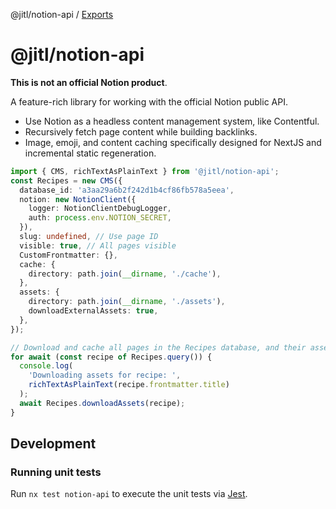 @jitl/notion-api / [Exports](modules.md)

# @jitl/notion-api

**This is not an official Notion product**.

A feature-rich library for working with the official Notion public API.

- Use Notion as a headless content management system, like Contentful.
- Recursively fetch page content while building backlinks.
- Image, emoji, and content caching specifically designed for NextJS and
  incremental static regeneration.

```typescript
import { CMS, richTextAsPlainText } from '@jitl/notion-api';
const Recipes = new CMS({
  database_id: 'a3aa29a6b2f242d1b4cf86fb578a5eea',
  notion: new NotionClient({
    logger: NotionClientDebugLogger,
    auth: process.env.NOTION_SECRET,
  }),
  slug: undefined, // Use page ID
  visible: true, // All pages visible
  CustomFrontmatter: {},
  cache: {
    directory: path.join(__dirname, './cache'),
  },
  assets: {
    directory: path.join(__dirname, './assets'),
    downloadExternalAssets: true,
  },
});

// Download and cache all pages in the Recipes database, and their assets.
for await (const recipe of Recipes.query()) {
  console.log(
    'Downloading assets for recipe: ',
    richTextAsPlainText(recipe.frontmatter.title)
  );
  await Recipes.downloadAssets(recipe);
}
```

## Development

### Running unit tests

Run `nx test notion-api` to execute the unit tests via [Jest](https://jestjs.io).
